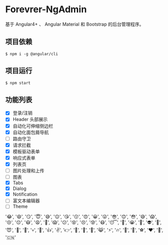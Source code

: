 # Forevrer-NgAdmin

基于 Angular4+ 、 Angular Material 和 Bootstrap 的后台管理程序。

## 项目依赖

```
$ npm i -g @angular/cli
```

## 项目运行

```
$ npm start
```

## 功能列表

- [x] 登录/注销
- [x] Header 头部展示
- [x] 自动化可伸缩侧边栏
- [x] 自动化面包屑导航
- [ ] 路由守卫
- [x] 请求拦截
- [x] 模板驱动表单
- [x] 响应式表单
- [x] 列表页
- [ ] 图片处理和上传
- [ ] 图表
- [x] Tabs
- [x] Dialog
- [x] Notification
- [ ] 富文本编辑器
- [ ] Theme

'😂', '😄', '😏', '😇', '😅', '😌', '😘', '😗', '😍', '😀', '😜', '😎', '😊', '😳', '😅', '😱', '😒', '😔', '😷', '😩', '😤', '😱', '😕', '😵', '😣', '😰', '😷', '😴', '😬', '😭', '👻', '👽', '👿', '😈', '👹', '👺', '💀', '💩', '👍', '✌️', '👉', '👀', '🐶', '🐷', '😹', '⚡️', '🔥', '🌈', '🍏', '⚽️', '❤️', '🙏', '🇨🇳'